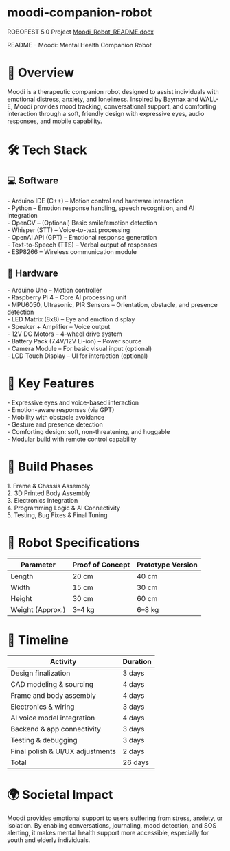 # moodi-companion-robot
ROBOFEST 5.0  Project
[Moodi_Robot_README.docx](https://github.com/user-attachments/files/21667386/Moodi_Robot_README.docx)

README - Moodi: Mental Health Companion Robot

# 📌 Overview

Moodi is a therapeutic companion robot designed to assist individuals with emotional distress, anxiety, and loneliness. Inspired by Baymax and WALL-E, Moodi provides mood tracking, conversational support, and comforting interaction through a soft, friendly design with expressive eyes, audio responses, and mobile capability.

# 🛠️ Tech Stack

## 💻 Software

\- Arduino IDE (C++) – Motion control and hardware interaction  
\- Python – Emotion response handling, speech recognition, and AI integration  
\- OpenCV – (Optional) Basic smile/emotion detection  
\- Whisper (STT) – Voice-to-text processing  
\- OpenAI API (GPT) – Emotional response generation  
\- Text-to-Speech (TTS) – Verbal output of responses  
\- ESP8266 – Wireless communication module

## 🔌 Hardware

\- Arduino Uno – Motion controller  
\- Raspberry Pi 4 – Core AI processing unit  
\- MPU6050, Ultrasonic, PIR Sensors – Orientation, obstacle, and presence detection  
\- LED Matrix (8x8) – Eye and emotion display  
\- Speaker + Amplifier – Voice output  
\- 12V DC Motors – 4-wheel drive system  
\- Battery Pack (7.4V/12V Li-ion) – Power source  
\- Camera Module – For basic visual input (optional)  
\- LCD Touch Display – UI for interaction (optional)

# 🧱 Key Features

\- Expressive eyes and voice-based interaction  
\- Emotion-aware responses (via GPT)  
\- Mobility with obstacle avoidance  
\- Gesture and presence detection  
\- Comforting design: soft, non-threatening, and huggable  
\- Modular build with remote control capability

# 🧰 Build Phases

1\. Frame & Chassis Assembly  
2\. 3D Printed Body Assembly  
3\. Electronics Integration  
4\. Programming Logic & AI Connectivity  
5\. Testing, Bug Fixes & Final Tuning

# 📏 Robot Specifications

| Parameter | Proof of Concept | Prototype Version |
| --- | --- | --- |
| Length | 20 cm | 40 cm |
| Width | 15 cm | 30 cm |
| Height | 30 cm | 60 cm |
| Weight (Approx.) | 3–4 kg | 6–8 kg |

# 📅 Timeline

| Activity | Duration |
| --- | --- |
| Design finalization | 3 days |
| CAD modeling & sourcing | 4 days |
| Frame and body assembly | 4 days |
| Electronics & wiring | 3 days |
| AI voice model integration | 4 days |
| Backend & app connectivity | 3 days |
| Testing & debugging | 3 days |
| Final polish & UI/UX adjustments | 2 days |
| Total | 26 days |

# 🌍 Societal Impact

Moodi provides emotional support to users suffering from stress, anxiety, or isolation. By enabling conversations, journaling, mood detection, and SOS alerting, it makes mental health support more accessible, especially for youth and elderly individuals.
